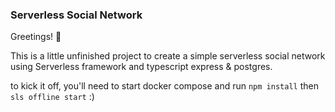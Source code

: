 ### Serverless Social Network

Greetings! 👋

This is a little unfinished project to create a simple serverless social network using Serverless framework and typescript express & postgres.

to kick it off, you'll need to start docker compose and run `npm install` then `sls offline start` :) 